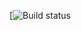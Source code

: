 [![Build status](https://git@github.com/<natalikazakova87>/<HW-2.1-web-interface-testing.git>/actions/workflows/<WORKFLOW_FILE>/badge.svgevent=push)